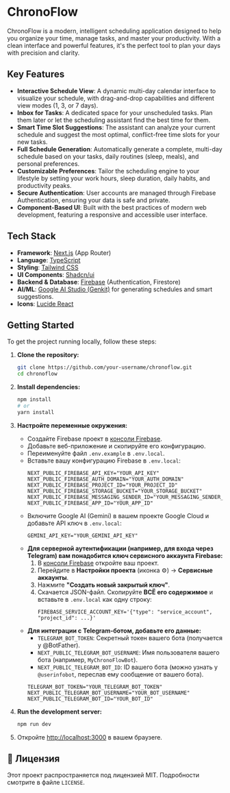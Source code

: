 
# ChronoFlow

ChronoFlow is a modern, intelligent scheduling application designed to help you organize your time, manage tasks, and master your productivity. With a clean interface and powerful features, it's the perfect tool to plan your days with precision and clarity.

## Key Features

- **Interactive Schedule View**: A dynamic multi-day calendar interface to visualize your schedule, with drag-and-drop capabilities and different view modes (1, 3, or 7 days).
- **Inbox for Tasks**: A dedicated space for your unscheduled tasks. Plan them later or let the scheduling assistant find the best time for them.
- **Smart Time Slot Suggestions**: The assistant can analyze your current schedule and suggest the most optimal, conflict-free time slots for your new tasks.
- **Full Schedule Generation**: Automatically generate a complete, multi-day schedule based on your tasks, daily routines (sleep, meals), and personal preferences.
- **Customizable Preferences**: Tailor the scheduling engine to your lifestyle by setting your work hours, sleep duration, daily habits, and productivity peaks.
- **Secure Authentication**: User accounts are managed through Firebase Authentication, ensuring your data is safe and private.
- **Component-Based UI**: Built with the best practices of modern web development, featuring a responsive and accessible user interface.

## Tech Stack

- **Framework**: [Next.js](https://nextjs.org/) (App Router)
- **Language**: [TypeScript](https://www.typescriptlang.org/)
- **Styling**: [Tailwind CSS](https://tailwindcss.com/)
- **UI Components**: [Shadcn/ui](https://ui.shadcn.com/)
- **Backend & Database**: [Firebase](https://firebase.google.com/) (Authentication, Firestore)
- **AI/ML**: [Google AI Studio (Genkit)](https://ai.google.dev/genkit) for generating schedules and smart suggestions.
- **Icons**: [Lucide React](https://lucide.dev/guide/packages/lucide-react)

## Getting Started

To get the project running locally, follow these steps:

1.  **Clone the repository:**
    ```bash
    git clone https://github.com/your-username/chronoflow.git
    cd chronoflow
    ```

2.  **Install dependencies:**
    ```bash
    npm install
    # or
    yarn install
    ```

3.  **Настройте переменные окружения:**
    *   Создайте Firebase проект в [консоли Firebase](https://console.firebase.google.com/).
    *   Добавьте веб-приложение и скопируйте его конфигурацию.
    *   Переименуйте файл `.env.example` в `.env.local`.
    *   Вставьте вашу конфигурацию Firebase в `.env.local`:
        ```.env
        NEXT_PUBLIC_FIREBASE_API_KEY="YOUR_API_KEY"
        NEXT_PUBLIC_FIREBASE_AUTH_DOMAIN="YOUR_AUTH_DOMAIN"
        NEXT_PUBLIC_FIREBASE_PROJECT_ID="YOUR_PROJECT_ID"
        NEXT_PUBLIC_FIREBASE_STORAGE_BUCKET="YOUR_STORAGE_BUCKET"
        NEXT_PUBLIC_FIREBASE_MESSAGING_SENDER_ID="YOUR_MESSAGING_SENDER_ID"
        NEXT_PUBLIC_FIREBASE_APP_ID="YOUR_APP_ID"
        ```
    *   Включите Google AI (Gemini) в вашем проекте Google Cloud и добавьте API ключ в `.env.local`:
        ```.env
        GEMINI_API_KEY="YOUR_GEMINI_API_KEY"
        ```
    *   **Для серверной аутентификации (например, для входа через Telegram) вам понадобится ключ сервисного аккаунта Firebase:**
        1.  В [консоли Firebase](https://console.firebase.google.com/) откройте ваш проект.
        2.  Перейдите в **Настройки проекта** (иконка ⚙️) -> **Сервисные аккаунты**.
        3.  Нажмите **"Создать новый закрытый ключ"**.
        4.  Скачается JSON-файл. Скопируйте **ВСЁ его содержимое** и вставьте в `.env.local` как одну строку:
            ```.env
            FIREBASE_SERVICE_ACCOUNT_KEY='{"type": "service_account", "project_id": ...}'
            ```
    *   **Для интеграции с Telegram-ботом, добавьте его данные:**
        - `TELEGRAM_BOT_TOKEN`: Секретный токен вашего бота (получается у @BotFather).
        - `NEXT_PUBLIC_TELEGRAM_BOT_USERNAME`: Имя пользователя вашего бота (например, `MyChronoFlowBot`).
        - `NEXT_PUBLIC_TELEGRAM_BOT_ID`: ID вашего бота (можно узнать у `@userinfobot`, переслав ему сообщение от вашего бота).
        ```.env
        TELEGRAM_BOT_TOKEN="YOUR_TELEGRAM_BOT_TOKEN"
        NEXT_PUBLIC_TELEGRAM_BOT_USERNAME="YOUR_BOT_USERNAME"
        NEXT_PUBLIC_TELEGRAM_BOT_ID="YOUR_BOT_ID"
        ```

4.  **Run the development server:**
    ```bash
    npm run dev
    ```

5.  Откройте [http://localhost:3000](http://localhost:3000) в вашем браузere.

## 📄 Лицензия

Этот проект распространяется под лицензией MIT. Подробности смотрите в файле `LICENSE`.
